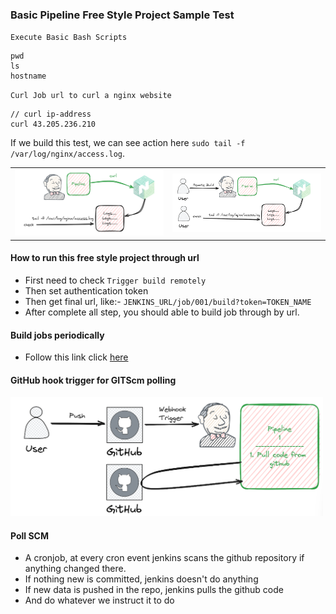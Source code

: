 ### Basic Pipeline Free Style Project Sample Test
`Execute Basic Bash Scripts`
```
pwd
ls
hostname
```

`Curl Job url to curl a nginx website`
```
// curl ip-address
curl 43.205.236.210
```
If we build this test, we can see action here `sudo tail -f /var/log/nginx/access.log`.

<table>
  <tr>
    <td><img src="../images/sample-free-style-project.png" width="500"></td>
    <td><img src="../images/curl-wesite.png" width="500"></td>
  </tr>
</table>

#### How to run this free style project through url
- First need to check `Trigger build remotely`
- Then set authentication token
- Then get final url, like:- `JENKINS_URL/job/001/build?token=TOKEN_NAME`
- After complete all step, you should able to build job through by url.

#### Build jobs periodically
- Follow this link click [here](https://crontab.guru/)

#### GitHub hook trigger for GITScm polling
<img src="../images/github-huk-trigger.md.png" width="500">

#### Poll SCM
- A cronjob, at every cron event jenkins scans the github repository if anything changed there.
- If nothing new is committed, jenkins doesn't do anything
- If new data is pushed in the repo, jenkins pulls the github code
- And do whatever we instruct it to do
